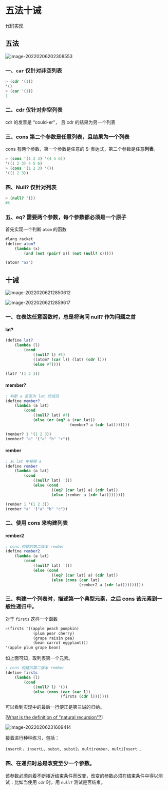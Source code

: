 # 五法十诫

[代码实现](https://github.com/pkrumins/the-little-schemer)

## 五法

![image-20220206202308553](../assets/blog_image/README/image-20220206202308553.png)

### 一、`car` 仅针对非空列表

```scheme
> (cdr '(1))
'()
> (car '(1))
1
```

### 二、cdr 仅针对非空列表

cdr 的发音是 “could-er"， 且 cdr 的结果为另一个列表

### 三、cons 第二个参数是任意**列表**，且结果为一个列表

cons 有两个参数，第一个参数是任意的 S-表达式，第二个参数是任意**列表**。

```scheme
> (cons '(1 2 3) '(4 5 6))
'((1 2 3) 4 5 6)
> (cons '(1 2 3) '())
'((1 2 3))
```

### 四、Null? 仅针对列表

```scheme
> (null? '())
#t
```

### 五、eq? 需要两个参数，每个参数都必须是一个原子

首先实现一个判断 `atom` 的函数

```scheme
#lang racket
(define atom?
    (lambda (x) 
        (and (not (pair? x)) (not (null? x)))))

(atom? "aa")
```



## 十诫

![image-20220206212850612](../assets/blog_image/README/image-20220206212850612.png)

![image-20220206212859617](../assets/blog_image/README/image-20220206212859617.png)

### 一、在表达任意函数时，总是将询问 null? 作为问题之首

#### lat?

```scheme
(define lat?
    (lambda (l) 
        (cond 
            ((null? l) #t)
            ((atom? (car l)) (lat? (cdr l)))
            (else #f))))

(lat? '(1 2 3))
```

#### member?

```scheme
; 判断 a 是否为 lat 的成员
(define member?
    (lambda (a lat) 
        (cond
            ((null? lat) #f)
            (else (or (eq? a (car lat))
                            (member? a (cdr lat)))))))

(member? 1 '(1 2 3))
(member? "a" '("a" "b" "c"))
```

#### rember

```scheme
; 从 lat 中移除 a
(define rember
    (lambda (a lat)
        (cond 
            ((null? lat) '())
            (else (cond 
                    ((eq? (car lat) a) (cdr lat))
                    (else (rember a (cdr lat))))))))

(rember 1 '(1 2 3))
(rember "a" '("a" "b" "c"))
```

### 二、使用 cons 来构建列表

#### rember2

```scheme
; cons 构建的第二版本 rember
(define rember2
    (lambda (a lat) 
        (cond 
            ((null? lat) '())
            (else (cond 
                    ((eq? (car lat) a) (cdr lat))
                    (else (cons (car lat) 
                                (rember2 a (cdr lat)))))))))
```

### 三、构建一个列表时，描述第一个典型元素，之后 cons 该元素到一般性递归中。

对于 `firsts` 这样一个函数

```scheme
>(firsts '((apple peach pumpkin)
            (plum pear cherry)
            (grape raisin pea)
            (bean carrot eggplant))) 
'(apple plum grape bean)
```

如上面可知，取列表第一个元素。

```scheme
; cons 构建的第二版本 rember
(define firsts
    (lambda (l)
        (cond 
            ((null? l) '())
            (else (cons (car (car l))
                        (firsts (cdr l)))))))
```

可以看到实现中的最后一行便正是第三诫的归纳。

[[What is the definition of "natural recursion"?](https://stackoverflow.com/questions/32260444/what-is-the-definition-of-natural-recursion)]

![image-20220206231609414](../assets/blog_image/README/image-20220206231609414.png)

接着进行种种练习，包括：

`insertR` 、`insertL`、`subst`、`subst2`、`multirember`、`multiInsert`...



### 四、在递归时总是改变至少一个参数。

该参数必须向着不断接近结束条件而改变，改变的参数必须在结束条件中得以测试：比如当使用 `cdr` 时，用 `null?` 测试是否结束。





